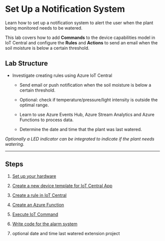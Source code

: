 # Set Up a Notification System

Learn how to set up a notification system to alert the user when the plant being monitored needs to be watered. 

This lab covers how to add **Commands** to the device capabilities model in IoT Central and configure the **Rules** and **Actions** to send an email when the soil moisture is below a certain threshold. 

## Lab Structure

- Investigate creating rules using Azure IoT Central
  - Send email or push notification when the soil moisture is below a certain threshold.

  - Optional: check if temperature/pressure/light intensity is outside the optimal range.

  - Learn to use Azure Events Hub, Azure Stream Analytics and Azure Functions to process data.
  - Determine the date and time that the plant was last watered.

_Optionally a LED indicator can be integrated to indicate if the plant needs watering._

------

## Steps

1. [Set up your hardware](Setup_hardware.md)

1. [Create a new device template for IoT Central App](IoT_Central_App.md)

1. [Create a rule in IoT Central](IoT_Central_create_rule.md)

1. [Create an Azure Function](Create_Azure_Function.md)

1. [Execute IoT Command](Execute_IoT_Command.md)

1. [Write code for the alarm system](AlarmSystem.md) 

1. optional date and time last watered extension project